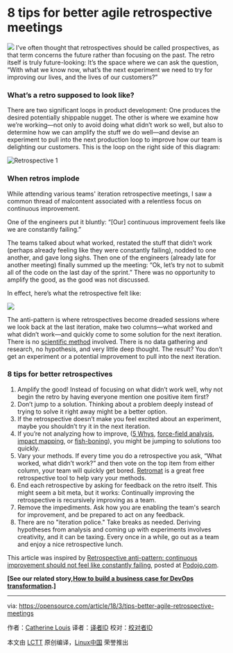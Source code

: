8 tips for better agile retrospective meetings
======

![](https://opensource.com/sites/default/files/styles/image-full-size/public/lead-images/BUSINESS_meeting.png?itok=4_CivQgp)
I’ve often thought that retrospectives should be called prospectives, as that term concerns the future rather than focusing on the past. The retro itself is truly future-looking: It’s the space where we can ask the question, “With what we know now, what’s the next experiment we need to try for improving our lives, and the lives of our customers?”

### What’s a retro supposed to look like?

There are two significant loops in product development: One produces the desired potentially shippable nugget. The other is where we examine how we’re working—not only to avoid doing what didn’t work so well, but also to determine how we can amplify the stuff we do well—and devise an experiment to pull into the next production loop to improve how our team is delighting our customers. This is the loop on the right side of this diagram:


![Retrospective 1][2]

### When retros implode

While attending various teams' iteration retrospective meetings, I saw a common thread of malcontent associated with a relentless focus on continuous improvement.

One of the engineers put it bluntly: “[Our] continuous improvement feels like we are constantly failing.”

The teams talked about what worked, restated the stuff that didn’t work (perhaps already feeling like they were constantly failing), nodded to one another, and gave long sighs. Then one of the engineers (already late for another meeting) finally summed up the meeting: “Ok, let’s try not to submit all of the code on the last day of the sprint.” There was no opportunity to amplify the good, as the good was not discussed.

In effect, here’s what the retrospective felt like:

![](https://opensource.com/sites/default/files/styles/panopoly_image_original/public/images/life-uploads/retro_2.jpg?itok=HrDkppCG)

The anti-pattern is where retrospectives become dreaded sessions where we look back at the last iteration, make two columns—what worked and what didn’t work—and quickly come to some solution for the next iteration. There is no [scientific method][3] involved. There is no data gathering and research, no hypothesis, and very little deep thought. The result? You don’t get an experiment or a potential improvement to pull into the next iteration.

### 8 tips for better retrospectives

  1. Amplify the good! Instead of focusing on what didn’t work well, why not begin the retro by having everyone mention one positive item first?
  2. Don’t jump to a solution. Thinking about a problem deeply instead of trying to solve it right away might be a better option.
  3. If the retrospective doesn’t make you feel excited about an experiment, maybe you shouldn’t try it in the next iteration.
  4. If you’re not analyzing how to improve, ([5 Whys][4], [force-field analysis][5], [impact mapping][6], or [fish-boning][7]), you might be jumping to solutions too quickly.
  5. Vary your methods. If every time you do a retrospective you ask, “What worked, what didn’t work?” and then vote on the top item from either column, your team will quickly get bored. [Retromat][8] is a great free retrospective tool to help vary your methods.
  6. End each retrospective by asking for feedback on the retro itself. This might seem a bit meta, but it works: Continually improving the retrospective is recursively improving as a team.
  7. Remove the impediments. Ask how you are enabling the team's search for improvement, and be prepared to act on any feedback.
  8. There are no "iteration police." Take breaks as needed. Deriving hypotheses from analysis and coming up with experiments involves creativity, and it can be taxing. Every once in a while, go out as a team and enjoy a nice retrospective lunch.



This article was inspired by [Retrospective anti-pattern: continuous improvement should not feel like constantly failing][9], posted at [Podojo.com][10].

**[See our related story,[How to build a business case for DevOps transformation][11].]**

--------------------------------------------------------------------------------

via: https://opensource.com/article/18/3/tips-better-agile-retrospective-meetings

作者：[Catherine Louis][a]
译者：[译者ID](https://github.com/译者ID)
校对：[校对者ID](https://github.com/校对者ID)

本文由 [LCTT](https://github.com/LCTT/TranslateProject) 原创编译，[Linux中国](https://linux.cn/) 荣誉推出

[a]:https://opensource.com/users/catherinelouis
[1]:/file/389021
[2]:https://opensource.com/sites/default/files/styles/panopoly_image_original/public/images/life-uploads/retro_1.jpg?itok=bggmHN1Q (Retrospective 1)
[3]:https://en.wikipedia.org/wiki/Scientific_method
[4]:https://en.wikipedia.org/wiki/5_Whys
[5]:https://en.wikipedia.org/wiki/Force-field_analysis
[6]:https://opensource.com/open-organization/17/6/experiment-impact-mapping
[7]:https://en.wikipedia.org/wiki/Ishikawa_diagram
[8]:https://plans-for-retrospectives.com/en/?id=28
[9]:http://www.podojo.com/retrospective-anti-pattern-continuous-improvement-should-not-feel-like-constantly-failing/
[10]:http://www.podojo.com/
[11]:https://opensource.com/article/18/2/how-build-business-case-devops-transformation
